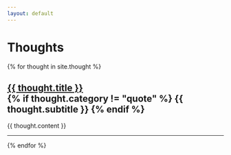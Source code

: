 ```yaml
---
layout: default
---
```


# Thoughts

{% for thought in site.thought %}

<h2><a href="/thought/{{ thought.name }}">{{ thought.title }}</a><br>
{% if thought.category != "quote" %}
{{ thought.subtitle }}
{% endif %}
</h2>

{{ thought.content }}

---

{% endfor %}

